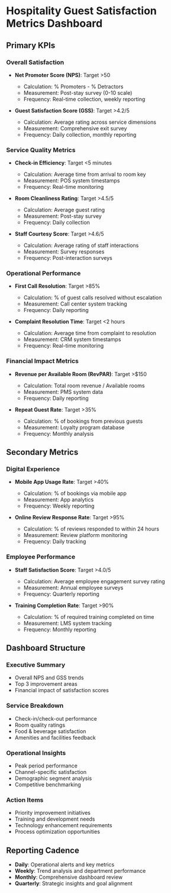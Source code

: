 # Hospitality Guest Satisfaction Metrics Dashboard

## Primary KPIs

### Overall Satisfaction
- **Net Promoter Score (NPS)**: Target >50
  - Calculation: % Promoters - % Detractors
  - Measurement: Post-stay survey (0-10 scale)
  - Frequency: Real-time collection, weekly reporting

- **Guest Satisfaction Score (GSS)**: Target >4.2/5
  - Calculation: Average rating across service dimensions
  - Measurement: Comprehensive exit survey
  - Frequency: Daily collection, monthly reporting

### Service Quality Metrics
- **Check-in Efficiency**: Target <5 minutes
  - Calculation: Average time from arrival to room key
  - Measurement: POS system timestamps
  - Frequency: Real-time monitoring

- **Room Cleanliness Rating**: Target >4.5/5
  - Calculation: Average guest rating
  - Measurement: Post-stay survey
  - Frequency: Daily collection

- **Staff Courtesy Score**: Target >4.6/5
  - Calculation: Average rating of staff interactions
  - Measurement: Survey responses
  - Frequency: Post-interaction surveys

### Operational Performance
- **First Call Resolution**: Target >85%
  - Calculation: % of guest calls resolved without escalation
  - Measurement: Call center system tracking
  - Frequency: Daily reporting

- **Complaint Resolution Time**: Target <2 hours
  - Calculation: Average time from complaint to resolution
  - Measurement: CRM system timestamps
  - Frequency: Real-time monitoring

### Financial Impact Metrics
- **Revenue per Available Room (RevPAR)**: Target >$150
  - Calculation: Total room revenue / Available rooms
  - Measurement: PMS system data
  - Frequency: Daily reporting

- **Repeat Guest Rate**: Target >35%
  - Calculation: % of bookings from previous guests
  - Measurement: Loyalty program database
  - Frequency: Monthly analysis

## Secondary Metrics

### Digital Experience
- **Mobile App Usage Rate**: Target >40%
  - Calculation: % of bookings via mobile app
  - Measurement: App analytics
  - Frequency: Weekly reporting

- **Online Review Response Rate**: Target >95%
  - Calculation: % of reviews responded to within 24 hours
  - Measurement: Review platform monitoring
  - Frequency: Daily tracking

### Employee Performance
- **Staff Satisfaction Score**: Target >4.0/5
  - Calculation: Average employee engagement survey rating
  - Measurement: Annual employee surveys
  - Frequency: Quarterly reporting

- **Training Completion Rate**: Target >90%
  - Calculation: % of required training completed on time
  - Measurement: LMS system tracking
  - Frequency: Monthly reporting

## Dashboard Structure

### Executive Summary
- Overall NPS and GSS trends
- Top 3 improvement areas
- Financial impact of satisfaction scores

### Service Breakdown
- Check-in/check-out performance
- Room quality ratings
- Food & beverage satisfaction
- Amenities and facilities feedback

### Operational Insights
- Peak period performance
- Channel-specific satisfaction
- Demographic segment analysis
- Competitive benchmarking

### Action Items
- Priority improvement initiatives
- Training and development needs
- Technology enhancement requirements
- Process optimization opportunities

## Reporting Cadence
- **Daily**: Operational alerts and key metrics
- **Weekly**: Trend analysis and department performance
- **Monthly**: Comprehensive dashboard review
- **Quarterly**: Strategic insights and goal alignment
